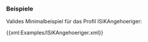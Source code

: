 ### Beispiele

Valides Minimalbeispiel für das Profil ISiKAngehoeriger:

{{xml:Examples/ISiKAngehoeriger.xml}}
